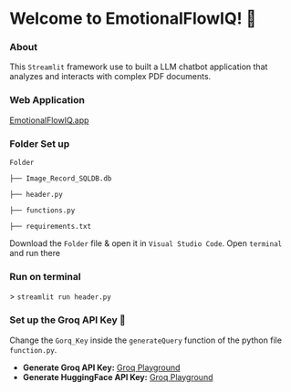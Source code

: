 # Welcome to EmotionalFlowIQ! 🔗

### About

This `Streamlit` framework use to built a LLM chatbot application that analyzes and interacts with complex PDF documents.

### Web Application

[EmotionalFlowIQ.app](https://emotionalai-flowiq.streamlit.app/)

### Folder Set up

`Folder`

  `├── Image_Record_SQLDB.db`
  
  `├── header.py`
  
  `├── functions.py`
  
  `├── requirements.txt`

Download the `Folder` file & open it in `Visual Studio Code`. Open  `terminal` and run there

### Run on terminal

\> `streamlit run header.py`


### Set up the Groq API Key 🔗
Change the `Gorq_Key` inside the `generateQuery` function of the python file  `function.py`. 

- **Generate Groq API Key:** [Groq Playground](https://console.groq.com/keys)
- **Generate HuggingFace API Key:** [Groq Playground](https://console.groq.com/keys)

